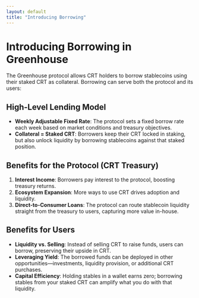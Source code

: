 ```yaml
---
layout: default
title: "Introducing Borrowing"
---
```


# Introducing Borrowing in Greenhouse

The Greenhouse protocol allows CRT holders to borrow stablecoins using their staked CRT as collateral. Borrowing can serve both the protocol and its users:

## High-Level Lending Model
- **Weekly Adjustable Fixed Rate**: The protocol sets a fixed borrow rate each week based on market conditions and treasury objectives.  
- **Collateral = Staked CRT**: Borrowers keep their CRT locked in staking, but also unlock liquidity by borrowing stablecoins against that staked position.

## Benefits for the Protocol (CRT Treasury)
1. **Interest Income**: Borrowers pay interest to the protocol, boosting treasury returns.  
2. **Ecosystem Expansion**: More ways to use CRT drives adoption and liquidity.  
3. **Direct-to-Consumer Loans**: The protocol can route stablecoin liquidity straight from the treasury to users, capturing more value in-house.

## Benefits for Users
- **Liquidity vs. Selling**: Instead of selling CRT to raise funds, users can borrow, preserving their upside in CRT.  
- **Leveraging Yield**: The borrowed funds can be deployed in other opportunities—investments, liquidity provision, or additional CRT purchases.  
- **Capital Efficiency**: Holding stables in a wallet earns zero; borrowing stables from your staked CRT can amplify what you do with that liquidity.

